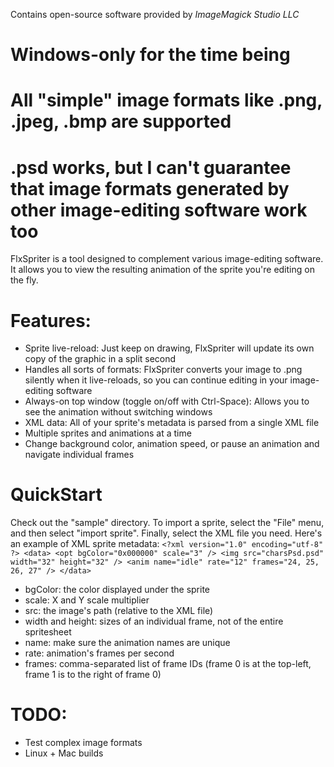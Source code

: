 Contains open-source software provided by *ImageMagick Studio LLC*

# Windows-only for the time being
# All "simple" image formats like .png, .jpeg, .bmp are supported
# .psd works, but I can't guarantee that image formats generated by other image-editing software work too

FlxSpriter is a tool designed to complement various image-editing software. It allows you to view the resulting animation of the sprite you're editing on the fly.

# Features:
* Sprite live-reload: Just keep on drawing, FlxSpriter will update its own copy of the graphic in a split second
* Handles all sorts of formats: FlxSpriter converts your image to .png silently when it live-reloads, so you can continue editing in your image-editing software
* Always-on top window (toggle on/off with Ctrl-Space): Allows you to see the animation without switching windows
* XML data: All of your sprite's metadata is parsed from a single XML file
* Multiple sprites and animations at a time
* Change background color, animation speed, or pause an animation and navigate individual frames

# QuickStart
Check out the "sample" directory. To import a sprite, select the "File" menu, and then select "import sprite". Finally, select the XML file you need. Here's an example of XML sprite metadata:
	`<?xml version="1.0" encoding="utf-8" ?>
	<data>
		<opt bgColor="0x000000" scale="3" />
		<img src="charsPsd.psd" width="32" height="32" />
		<anim name="idle" rate="12" frames="24, 25, 26, 27" />
	</data>`

* bgColor: the color displayed under the sprite
* scale: X and Y scale multiplier
* src: the image's path (relative to the XML file)
* width and height: sizes of an individual frame, not of the entire spritesheet
* name: make sure the animation names are unique
* rate: animation's frames per second
* frames: comma-separated list of frame IDs (frame 0 is at the top-left, frame 1 is to the right of frame 0)

# TODO:
* Test complex image formats
* Linux + Mac builds
	
